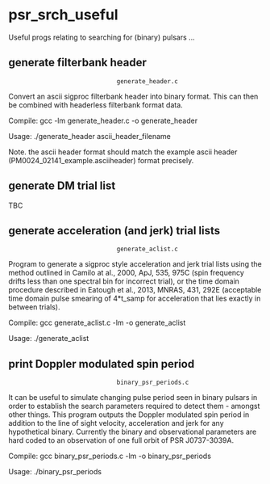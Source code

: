 # psr_srch_useful
Useful progs relating to searching for (binary) pulsars ...

## generate filterbank header

                                  generate_header.c

Convert an ascii sigproc filterbank header into binary format. This can then be combined
with headerless filterbank format data. 

Compile: gcc -lm generate_header.c -o generate_header

Usage: ./generate_header ascii_header_filename

Note. the ascii header format should match the example ascii header (PM0024_02141_example.asciiheader) format precisely.

## generate DM trial list

TBC

## generate acceleration (and jerk) trial lists
                                  
                                  generate_aclist.c

Program to generate a sigproc style acceleration and jerk trial lists using the method outlined in Camilo at al., 2000, ApJ, 535, 975C (spin frequency drifts less than one spectral bin for incorrect trial), or the time domain procedure described in Eatough et al., 2013, MNRAS, 431, 292E (acceptable time domain pulse smearing of 4*t_samp for acceleration that lies exactly in between trials).

Compile:  gcc generate_aclist.c -lm -o generate_aclist

Usage: ./generate_aclist

## print Doppler modulated spin period

                                  binary_psr_periods.c

It can be useful to simulate changing pulse period seen in binary pulsars in order to establish the search parameters required to detect them - amongst other things. This program outputs the Doppler modulated spin period in addition to the line of sight velocity, acceleration and jerk for any hypothetical binary.  Currently the binary and observational parameters are hard coded to an observation of one full orbit of PSR J0737-3039A. 

Compile: gcc binary_psr_periods.c -lm -o binary_psr_periods

Usage: ./binary_psr_periods

